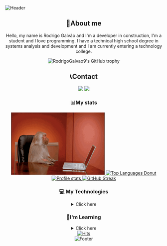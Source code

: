 <img alt="Header" src="https://capsule-render.vercel.app/api?type=waving&height=250&color=0:ff6a00,100:f720db&text=Rodrigo%20Galvão&desc=Developer/Data%20Scientist&descAlignY=53&fontAlignY=35&fontColor=FFFFFF&animation=twinkling&fontSize=45&reversal=false">


<div class="sobre-contato">
  <div class="sobre" align="center">
    <h2>🧍About me</h2>
    <p>Hello, my name is Rodrigo Galvão and I'm a developer in construction, I'm a student and I love programming. I have a technical high school degree in systems analysis and development and I am currently entering a technology college.</p>
  </div>

<div align="center">
   <img width="800"src="https://github-profile-trophy.vercel.app/?username=RodrigoGalvao9&column=8&theme=darkhub&no-frame=true&no-bg=true" alt="RodrigoGalvao9's GitHub trophy">
</div>


<div class="contato" align="center">
    <h2> 📞Contact </h2>
    <div class="redes-sociais">
        <a href = "mailto:rodrigocorreaneto136@gmail.com"><img loading="lazy" src="https://img.shields.io/badge/Gmail-D14836?style=for-the-badge&logo=gmail&logoColor=white" target="_blank"></a>
        <a href="https://www.linkedin.com/in/rodrigo-galvao9/" target="_blank"><img loading="lazy" src="https://img.shields.io/badge/-LinkedIn-%230077B5?style=for-the-badge&logo=linkedin&logoColor=white" target="_blank"></a>   
    </div>
  </div>
</div>


<div class="stats" align="center">
  <h3>📊My stats</h3>
  <a href="https://github.com/RodrigoGalvao9">
    <img src="data/macacoJogandopc.gif" alt="humor" height="200" width="300" display="flex">
    <img src="https://github-readme-stats.vercel.app/api/top-langs/?username=RodrigoGalvao9&layout=donut&show_icons=true&bg_color=135deg,ffa300,ff6347,800080&title_color=ffffff&text_color=ffffff&icon_color=ffffff&hide_border=true&card_font_size=16" height="130em" display="flex" alt="Top Languages Donut">
    <img src="https://github-readme-stats.vercel.app/api?username=RodrigoGalvao9&show_icons=true&bg_color=135deg,ffa300,ff6347,800080&title_color=ffffff&text_color=ffffff&icon_color=ffffff&hide_border=true&rank_icon=github" height="130em" alt="Profile stats" display="flex">
    <img src="https://github-readme-streak-stats.herokuapp.com?user=RodrigoGalvao9&theme=sea&hide_border=true&border_radius=10&background=35%2CFFA300%2CFF6347%2C800080&width=600" alt="GitHub Streak" display="flex" height="130em"/>
  </a>
</div>



<div class="tecnologias" align="center">
  <h3>💻 My Technologies</h3>
  <details>
  <summary>Click here</summary>
    <img src="https://cdn.jsdelivr.net/gh/devicons/devicon@latest/icons/python/python-original.svg" alt="Python" style="width: 40px; height: 40px;"/>
    <img src="https://cdn.jsdelivr.net/gh/devicons/devicon@latest/icons/javascript/javascript-original.svg" alt="JavaScript" style="width: 40px; height: 40px;"/>
    <img src="https://cdn.jsdelivr.net/gh/devicons/devicon@latest/icons/html5/html5-original-wordmark.svg" alt="HTML5" style="width: 40px; height: 40px;"/>
    <img src="https://cdn.jsdelivr.net/gh/devicons/devicon@latest/icons/css3/css3-original-wordmark.svg" alt="CSS3" style="width: 40px; height: 40px;"/>
    <img src="https://cdn.jsdelivr.net/gh/devicons/devicon@latest/icons/dotnetcore/dotnetcore-original.svg" alt=".NET" style="width: 40px; height: 40px;"/>
    <img src="https://cdn.jsdelivr.net/gh/devicons/devicon@latest/icons/anaconda/anaconda-original-wordmark.svg" alt="anaconda" style="width: 40px; height: 40px;"/>
    <img src="https://cdn.jsdelivr.net/gh/devicons/devicon@latest/icons/csharp/csharp-original.svg" alt="C#" style="width: 40px; height: 40px;"/>
    <img src="https://cdn.jsdelivr.net/gh/devicons/devicon@latest/icons/microsoftsqlserver/microsoftsqlserver-original.svg" alt="Microsoft SQL server" style="width: 40px; height: 40px;"/>
    <img src="https://cdn.jsdelivr.net/gh/devicons/devicon@latest/icons/jupyter/jupyter-original-wordmark.svg" alt="Jupyter notebook" style="width: 40px; height: 40px;"/>
    <img src="https://cdn.jsdelivr.net/gh/devicons/devicon@latest/icons/dbeaver/dbeaver-original.svg" alt="Dbevaer" style="width: 40px; height: 40px;"/>
  </details>
</div>


<div class="aprendizado" align="center">
  <h3>📖I'm Learning</h3>
  <details>
  <summary>Click here</summary>
    <img src="https://cdn.jsdelivr.net/gh/devicons/devicon@latest/icons/salesforce/salesforce-original.svg" alt="Salesforce" style="width: 40px; height: 40px;"/>
    <img src="https://cdn.jsdelivr.net/gh/devicons/devicon@latest/icons/mysql/mysql-original-wordmark.svg" alt="MySQL" style="width: 40px; height: 40px;"/>
    <img src="https://cdn.jsdelivr.net/gh/devicons/devicon@latest/icons/linux/linux-original.svg" alt="Linux" style="width: 40px; height: 40px;"/>
    <img src="https://cdn.jsdelivr.net/gh/devicons/devicon@latest/icons/typescript/typescript-original.svg" alt="Typescript" style="width: 40px; height: 40px;"/>
    <img src="https://cdn.jsdelivr.net/gh/devicons/devicon@latest/icons/amazonwebservices/amazonwebservices-plain-wordmark.svg" alt="AWS" style="width: 40px; height: 40px;"/>
    <img src="https://cdn.jsdelivr.net/gh/devicons/devicon@latest/icons/react/react-original.svg" alt="react" style="width: 40px; height: 40px;"/>
  </details>
</div>

<div align="center">
    <a href="https://hits.sh/github.com/RodrigoGalvao9/hits/"><img alt="Hits" src="https://hits.sh/github.com/RodrigoGalvao9/hits.svg?style=plastic&label=Views&color=ff0000&labelColor=fe7d37"/></a>
</div>

<footer align="center">
  <img src="https://capsule-render.vercel.app/api?type=waving&height=170&color=gradient&text=Feito%20com%20❤️&descAlignY=57&reversal=true&textBg=false&fontSize=20&descSize=15&animation=fadeIn&descAlign=30&fontAlignY=73&fontColor=FFFFFF&section=footer" alt="Footer">
</footer>
